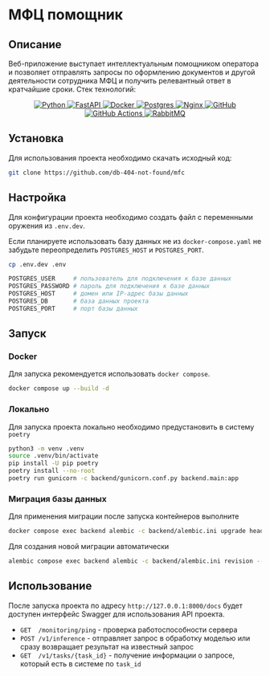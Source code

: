 # МФЦ помощник

## Описание

Веб-приложение выступает интеллектуальным помощником оператора и позволяет отправлять запросы по оформлению документов и другой деятельности сотрудника МФЦ и получить релевантный ответ в кратчайшие сроки. Стек технологий:

<a href="https://github.com/Ileriayo/markdown-badges">
  <p align="center">
    <img alt="Python" src="https://img.shields.io/badge/python-3670A0?style=for-the-badge&logo=python&logoColor=ffdd54"/>
    <img alt="FastAPI" src="https://img.shields.io/badge/FastAPI-005571?style=for-the-badge&logo=fastapi"/>
    <img alt="Docker" src="https://img.shields.io/badge/docker-%230db7ed.svg?style=for-the-badge&logo=docker&logoColor=white"/>
    <img alt="Postgres" src="https://img.shields.io/badge/postgres-%23316192.svg?style=for-the-badge&logo=postgresql&logoColor=white"/>
    <img alt="Nginx" src="https://img.shields.io/badge/nginx-%23009639.svg?style=for-the-badge&logo=nginx&logoColor=white"/>
    <img alt="GitHub" src="https://img.shields.io/badge/github-%23121011.svg?style=for-the-badge&logo=github&logoColor=white"/>
    <img alt="GitHub Actions" src="https://img.shields.io/badge/githubactions-%232671E5.svg?style=for-the-badge&logo=githubactions&logoColor=white"/>
    <img alt="RabbitMQ" src="https://img.shields.io/badge/Rabbitmq-FF6600?style=for-the-badge&logo=rabbitmq&logoColor=white"/>
  </p>
</a>

## Установка

Для использования проекта необходимо скачать исходный код:

```bash
git clone https://github.com/db-404-not-found/mfc
```

## Настройка

Для конфигурации проекта необходимо создать файл с переменными оружения из `.env.dev`.

Если планируете использовать базу данных не из `docker-compose.yaml` не забудьте переопределить `POSTGRES_HOST` и `POSTGRES_PORT`.

```bash
cp .env.dev .env
```

```bash
POSTGRES_USER     # пользователь для подключения к базе данных
POSTGRES_PASSWORD # пароль для подключения к базе данных
POSTGRES_HOST     # домен или IP-адрес базы данных
POSTGRES_DB       # база данных проекта
POSTGRES_PORT     # порт базы данных
```

## Запуск

### Docker

Для запуска рекомендуется использовать `docker compose`.

```bash
docker compose up --build -d
```

### Локально

Для запуска проекта локально необходимо предустановить в систему `poetry`

```bash
python3 -m venv .venv
source .venv/bin/activate
pip install -U pip poetry
poetry install --no-root
poetry run gunicorn -c backend/gunicorn.conf.py backend.main:app
```

### Миграция базы данных

Для применения миграции после запуска контейнеров выполните

```bash
docker compose exec backend alembic -c backend/alembic.ini upgrade head
```

Для создания новой миграции автоматически

```bash
alembic compose exec backend alembic -c backend/alembic.ini revision --autogenerate -m "New migration name"
```

## Использование

После запуска проекта по адресу `http://127.0.0.1:8000/docs` будет доступен интерфейс Swagger для использования API проекта.

- `GET  /monitoring/ping` - проверка работоспособности сервера
- `POST /v1/inference` - отправляет запрос в обработку моделью или сразу возвращает результат на известный запрос
- `GET  /v1/tasks/{task_id}` - получение информации о запросе, который есть в системе по `task_id`